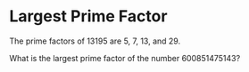 # Largest Prime Factor

The prime factors of 13195 are 5, 7, 13, and 29.

What is the largest prime factor of the number 600851475143?